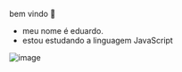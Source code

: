 bem vindo 🤙

- meu nome é eduardo.
- estou estudando a linguagem JavaScript


![image](https://github.com/Eduardokorb2023/Eduardokorb2023/assets/148217028/a54f3079-3561-4b92-9173-dc27922aa073)
